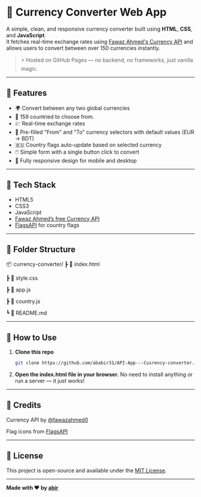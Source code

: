 # 💱 Currency Converter Web App

A simple, clean, and responsive currency converter built using **HTML**, **CSS**, and **JavaScript**.  
It fetches real-time exchange rates using [Fawaz Ahmed's Currency API](https://github.com/fawazahmed0/currency-api) and allows users to convert between over 150 currencies instantly.

> ⚡ Hosted on GitHub Pages — no backend, no frameworks, just vanilla magic.

---

## 🧠 Features

-   🌍 Convert between any two global currencies
-   💸 159 countried to choose from.
-   💹 Real-time exchange rates
-   🔄 Pre-filled "From" and "To" currency selectors with default values (EUR → BDT)
-   🇧🇩 Country flags auto-update based on selected currency
-   🖱️ Simple form with a single button click to convert
-   📱 Fully responsive design for mobile and desktop

---

## 🔧 Tech Stack

-   HTML5
-   CSS3
-   JavaScript
-   [Fawaz Ahmed’s free Currency API](https://github.com/fawazahmed0/exchange-api)
-   [FlagsAPI](https://flagsapi.com) for country flags

---

## 📁 Folder Structure
📦 currency-converter/
┣ 📄 index.html

┣ 📄 style.css

┣ 📄 app.js

┣ 📄 country.js

┗ 📄 README.md


---

## 🚀 How to Use

1. **Clone this repo**
    ```bash
    git clone https://github.com/ababir31/API-App---Cusrency-converter.git
    ```
2. **Open the index.html file in your browser.**
   No need to install anything or run a server — it just works!

---

## 🙌 Credits

Currency API by [@fawazahmed0](https://github.com/fawazahmed0/exchange-api)

Flag icons from [FlagsAPI](https://flagsapi.com/)

---

## 📜 License

This project is open-source and available under the [MIT License](https://docs.github.com/en/repositories/managing-your-repositorys-settings-and-features/customizing-your-repository/licensing-a-repository).

---

**Made with ❤️ by [abir](https://www.linkedin.com/in/ababir1/)**

